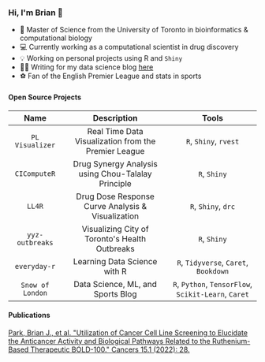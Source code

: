 ### Hi, I'm Brian 👋
* 📖 Master of Science from the University of Toronto in bioinformatics & computational biology
* 💻 Currently working as a computational scientist in drug discovery
* 💡 Working on personal projects using R and `Shiny`
* ✍🏻 Writing for my data science blog [here](https://brianjmpark.github.io/) 
* ⚽️ Fan of the English Premier League and stats in sports

#### Open Source Projects

| Name      | Description | Tools     |
| :---:        |    :----:  |        :---: |
| `PL Visualizer`      | Real Time Data Visualization from the Premier League | `R`, `Shiny`, `rvest`   |
| `CIComputeR`      | Drug Synergy Analysis using Chou-Talalay Principle       | `R`, `Shiny`   |
| `LL4R`      | Drug Dose Response Curve Analysis & Visualization        | `R`, `Shiny`, `drc`   |
| `yyz-outbreaks` | Visualizing City of Toronto's Health Outbreaks      | `R`, `Shiny` |
| `everyday-r`      | Learning Data Science with R       | `R`, `Tidyverse`, `Caret`, `Bookdown`   |
| `Snow of London` | Data Science, ML, and Sports Blog      | `R`, `Python`, `TensorFlow`, `Scikit-Learn`, `Caret`|

#### Publications

[Park, Brian J., et al. "Utilization of Cancer Cell Line Screening to Elucidate the Anticancer Activity and Biological Pathways Related to the Ruthenium-Based Therapeutic BOLD-100." Cancers 15.1 (2022): 28.](https://pubmed.ncbi.nlm.nih.gov/36612025/)


